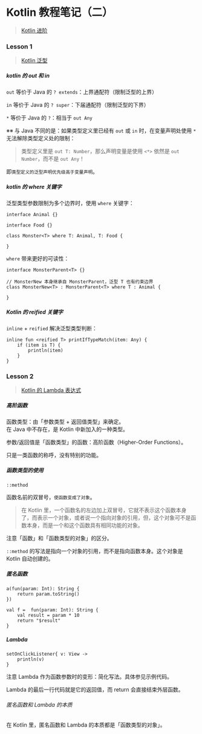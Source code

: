 # Kotlin 教程笔记（二）
> [Kotlin 进阶](https://kaixue.io/tag/kotlin-advanced/)

### Lesson 1
> [Kotlin 泛型](https://kaixue.io/kotlin-generics/)

##### kotlin 的 out 和 in

`out` 等价于 Java 的 `? extends`：上界通配符（限制泛型的上界）

`in` 等价于 Java 的 `? super`：下届通配符（限制泛型的下界）

`*` 等价于 Java 的 `?`：相当于 `out Any`

※※ 与 Java 不同的是：如果类型定义里已经有 `out` 或 `in` 时，在变量声明处使用 `*` 无法解除类型定义处的限制：

> 类型定义里是 `out T: Number`，那么声明变量是使用 `<*>` 依然是 `out Number`，而不是 `out Any`！

即`类型定义的泛型声明优先级高于变量声明`。

##### kotlin 的 where 关键字
泛型类型参数限制为多个边界时，使用 `where` 关键字：
```
interface Animal {}

interface Food {}

class Monster<T> where T: Animal, T: Food {

}
```
`where` 带来更好的可读性：
```
interface MonsterParent<T> {}

// MonsterNew 本身继承自 MonsterParent，泛型 T 也有约束边界
class MonsterNew<T> : MonsterParent<T> where T : Animal {
    
}
```

##### Kotlin 的 reified 关键字
`inline` + `reified` 解决泛型类型判断：
```
inline fun <reified T> printIfTypeMatch(item: Any) {
    if (item is T) {
        println(item)
    }
}
```

### Lesson 2
> [Kotlin 的 Lambda 表达式](https://kaixue.io/kotlin-lambda/)

##### 高阶函数
函数类型：由「参数类型 + 返回值类型」来确定。  
在 Java 中不存在，是 Kotlin 中新加入的一种类型。

参数/返回值是「函数类型」的函数：高阶函数（Higher-Order Functions）。

只是一类函数的称呼，没有特别的功能。

##### 函数类型的使用
`::method`

函数名前的双冒号，`使函数变成了对象`。

> 在 Kotlin 里，一个函数名的左边加上双冒号，它就不表示这个函数本身了，而表示一个对象，或者说一个指向对象的引用，但，这个对象可不是函数本身，而是一个和这个函数具有相同功能的对象。

注意「函数」和「函数类型的对象」的区分。

`::method` 的写法是指向一个对象的引用，而不是指向函数本身。这个对象是 Kotlin 自动创建的。

##### 匿名函数
```
a(fun(param: Int): String {
    return param.toString()
})

val f =  fun(param: Int): String {
    val result = param * 10
    return "$result"
}
```
##### Lambda
```
setOnClickListener{ v: View ->
    println(v)
}
```

注意 Lambda 作为函数参数时的变形：简化写法。具体参见示例代码。

Lambda 的最后一行代码就是它的返回值，而 return 会直接结束外层函数。

###### 匿名函数和 Lambda 的本质

在 Kotlin 里，匿名函数和 Lambda 的本质都是「函数类型的对象」。
